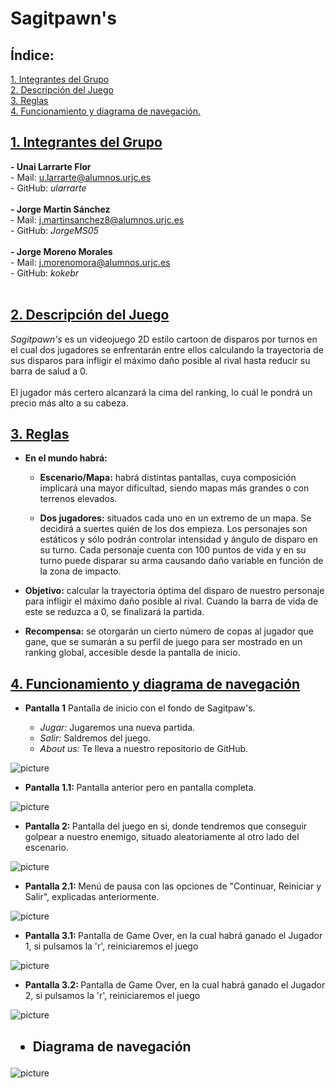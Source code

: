 # Sagitpawn's


  ## Índice: 
<a href="#grupos">1. Integrantes del Grupo</a><br>
<a href="#desc">2. Descripción del Juego</a><br>
<a href="#reglas">3. Reglas</a><br>
<a href="#diagrama">4. Funcionamiento y diagrama de navegación.</a><br>

<div id="grupos">
        <h2>
            <a href="#TOC">1. Integrantes del Grupo</a>
        </h2>
        <p>
            <strong>- Unai Larrarte Flor</strong><br>    
            - Mail: <a href="mailto:u.larrarte@alumnos.urjc.es">u.larrarte@alumnos.urjc.es</a><br>
          - GitHub: <i>ularrarte</i> <br><br>
            <strong>- Jorge Martín Sánchez </strong><br>
            - Mail: <a href="mailto:j.martinsanchez8@alumnos.urjc.es">j.martinsanchez8@alumnos.urjc.es</a><br>
          - GitHub: <i>JorgeMS05</i><br><br>
            <strong>- Jorge Moreno Morales</strong><br>    
            - Mail: <a href="mailto:j.morenomora@alumnos.urjc.es">j.morenomora@alumnos.urjc.es</a><br>
          - GitHub: <i>kokebr</i><br><br>
   </p>
 </div>
 
 <div id="desc">
        <h2>
            <a href="#TOC">2. Descripción del Juego</a>
        </h2>
        <p>
          <i>Sagitpawn's</i> es un videojuego 2D estilo cartoon de disparos por turnos en el cual dos jugadores se enfrentarán entre ellos calculando la trayectoria de sus disparos para infligir el máximo daño posible al rival hasta reducir su barra de salud a 0. 
          <br><br>
          El jugador más certero alcanzará la cima del ranking, lo cuál le pondrá un precio más alto a su cabeza.
   </p>
 </div>
 
 <div id="reglas">
        <h2>
            <a href="#TOC">3. Reglas</a>
        </h2>
  
  <ul>  
    <li><p><strong>En el mundo habrá:</strong></p>
     <ul>
       <li> <p><strong>Escenario/Mapa:</strong> habrá distintas pantallas, cuya composición implicará una mayor dificultad, siendo mapas más grandes o con terrenos elevados.</p>
       </li>
      <li><p><strong>Dos jugadores:</strong> situados cada uno en un extremo de un mapa. Se decidirá a suertes quién de los dos empieza. Los personajes son estáticos y sólo podrán controlar intensidad y ángulo de disparo en su turno. Cada personaje cuenta con 100 puntos de vida y en su turno puede disparar su arma causando daño variable en función de la zona de impacto.</p>
      </li>    
    </ul>
    </li>
   <li><p><strong>Objetivo:</strong> calcular la trayectoria óptima del disparo de nuestro personaje para infligir el máximo daño posible al rival. Cuando la barra de vida de este se reduzca a 0, se finalizará la partida.</p>
   </li>
  <li><p><strong>Recompensa:</strong> se otorgarán un cierto número de copas al jugador que gane, que se sumarán a su perfil de juego para ser mostrado en un ranking global, accesible desde la pantalla de inicio. </p>
  </li>
 </ul>
  
</div>

<!--
---
## Fase 2: Desarrollo del juego en local
<div id="fase2"> 
  <h2>Objetivos:</h2>
  <ul>
    <li>Diseñar el sistema de jeugo base de Sagitpawn's</li>
    <li>Diseño del html, así como de sprites y recursos gráficos y de audio que empleará el juego</li>
    <li>Permitir jugar una partida en local</li>
  </ul>
  <p id="cambios">El equipo de desarrollo ha creado una carpeta para el desarrollo del código del juego, que incluye archivos js, imágenes y sprites propios y un fichero html donde se ha implementado Sagitpawn's empleando Phaser. En esta fase, el equipo ha implementado la base de Sagitpawn's: un escenario con dos personajes presentes en el que ,por turnos, cargan un disparo con el que tratan de impactar al rival.<br> Se han empleado spritesheets originales para los personajes, que cuentan con animaciones básicas aún en desarrollo. Mediante ejemplos de la web de Phaser se ha podido implementar un sistema de disparo que tenga en cuenta el vector resultante de la diferencia entre la posición donde se hace click y en la que se suelta el botón, dando la opción a hacer tiros de más o menos fuerza y con distinto ángulo. Se incluye además el sistema de gestión de la vida de los personajes</p>
</div>
-->
<div id="diagrama">
<h2>
  <a href="#TOC">4. Funcionamiento y diagrama de navegación</a>
</h2>
  <ul>
  <p><strong>
    <li>Pantalla 1</strong> Pantalla de inicio con el fondo de Sagitpaw's.</li>
    <ul>
      <li><i>Jugar:</i> Jugaremos una nueva partida.</li>
      <li><i>Salir:</i> Saldremos del juego.</li>
      <li><i>About us:</i> Te lleva a nuestro repositorio de GitHub.</li> 
  </ul> 
  </ul></p>
  
![picture](https://i.imgur.com/PpIhuzS.jpg)
  
  <p><ul><li> <strong>Pantalla 1.1: </strong> Pantalla anterior pero en pantalla completa.</ul></li></p>
  
  ![picture](https://i.imgur.com/Vqp9d5y.jpg)

  <p><ul><li><strong>Pantalla 2: </strong> Pantalla del juego en si, donde tendremos que conseguir golpear a nuestro enemigo, situado aleatoriamente al otro lado del escenario.</ul></li></p>
  
![picture](https://i.imgur.com/LvZehZQ.png)
  
  <p><ul><li><strong>Pantalla 2.1: </strong> Menú de pausa con las opciones de "Continuar, Reiniciar y Salir", explicadas anteriormente.</ul></li></p>
  
![picture](https://i.imgur.com/yL56hUn.jpg)
  
  <p><ul><li><strong>Pantalla 3.1: </strong> Pantalla de Game Over, en la cual habrá ganado el Jugador 1, si pulsamos la 'r', reiniciaremos el juego</ul></li></p>
  
![picture](https://i.imgur.com/a2gbfkM.png)
  
  <p><ul><li><strong>Pantalla 3.2: </strong> Pantalla de Game Over, en la cual habrá ganado el Jugador 2, si pulsamos la 'r', reiniciaremos el juego</ul></li></p>
 
![picture](https://i.imgur.com/S3MsM7h.png)
  
<h2> <ul><li> Diagrama de navegación </li> </ul> </h2>

![picture](https://i.imgur.com/EFgRRoq.png)

</div>
